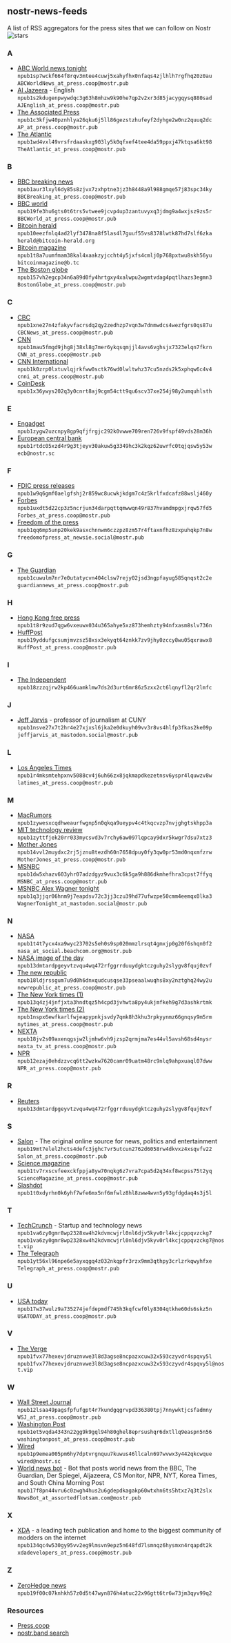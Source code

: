 ## nostr-news-feeds
A list of RSS aggregators for the press sites that we can follow on Nostr 
![stars](https://img.shields.io/github/stars/verityj/nostr-news-feeds.svg?style=social)

### A
- [ABC World news tonight](https://satellite.earth/@npub1sp7wckf664f8rqv3mtee4cuwj5xahyfhx0nfaqs4zjlhlh7rgfhq20z0au) `npub1sp7wckf664f8rqv3mtee4cuwj5xahyfhx0nfaqs4zjlhlh7rgfhq20z0au` `ABCWorldNews_at_press.coop@mostr.pub`
- [Al Jazeera](https://satellite.earth/@npub1s2kdugenpwywdqc3g63h8mhzw9k90he7qp2v2xr3d85jacygqysq880sad) - English `npub1s2kdugenpwywdqc3g63h8mhzw9k90he7qp2v2xr3d85jacygqysq880sad` `AJEnglish_at_press.coop@mostr.pub`
- [The Associated Press](https://satellite.earth/@npub1c3kfjw40pznhlya26qku6j5ll86gezstzhufeyf2dyhge2w0nz2quuq2dc) `npub1c3kfjw40pznhlya26qku6j5ll86gezstzhufeyf2dyhge2w0nz2quuq2dc` `AP_at_press.coop@mostr.pub`
- [The Atlantic](https://satellite.earth/@npub1wd4vxl49vrsfrdaaskxg903ly5k0qfxef4tee4da59ppxj47ktqsa6kt98) `npub1wd4vxl49vrsfrdaaskxg903ly5k0qfxef4tee4da59ppxj47ktqsa6kt98` `TheAtlantic_at_press.coop@mostr.pub`

### B
- [BBC breaking news](https://satellite.earth/@npub1aur3lxyl6dy85s8zjvx7zxhptne3jz3h8448a9l988gmqe57j83spc34ky) `npub1aur3lxyl6dy85s8zjvx7zxhptne3jz3h8448a9l988gmqe57j83spc34ky` `BBCBreaking_at_press.coop@mostr.pub`
- [BBC world](https://satellite.earth/@npub19fe3hu6gts0t6trs5vtwee9jcvp4up3zantuvyxq3jdmg9a4wxjsz9zs5r) `npub19fe3hu6gts0t6trs5vtwee9jcvp4up3zantuvyxq3jdmg9a4wxjsz9zs5r` `BBCWorld_at_press.coop@mostr.pub`
- [Bitcoin herald](https://satellite.earth/@npub10eezfnlq4ad2lyf3478na8f5las4l7guuf55vs8378lwtk87hd7slf6zka) `npub10eezfnlq4ad2lyf3478na8f5las4l7guuf55vs8378lwtk87hd7slf6zka` `herald@bitcoin-herald.org`
- [Bitcoin magazine](https://satellite.earth/@npub1t8a7uumfmam38kal4xaakzyjccht4y5jxfs4cmlj0p768pxtwu8skh56yu) `npub1t8a7uumfmam38kal4xaakzyjccht4y5jxfs4cmlj0p768pxtwu8skh56yu` `bitcoinmagazine@b.tc`
- [The Boston globe](https://satellite.earth/@npub157vh2egcp34n6a89d0fy4hrtgxy4xalwpu2wgmtvdag4pqtlhazs3egmn3) `npub157vh2egcp34n6a89d0fy4hrtgxy4xalwpu2wgmtvdag4pqtlhazs3egmn3` `BostonGlobe_at_press.coop@mostr.pub`

### C
- [CBC](https://satellite.earth/@npub1xne27n4zfakyvfacrsdq2qy2zedhzp7vqn3w7dnmwdcs4wezfgrs0qs87u) `npub1xne27n4zfakyvfacrsdq2qy2zedhzp7vqn3w7dnmwdcs4wezfgrs0qs87u` `CBCNews_at_press.coop@mostr.pub`
- [CNN](https://satellite.earth/@npub1mau5fmgd9jhg8j38xl8g7mer6ykqsqmjjl4avs6vghsjx7323elqn7fkrn) `npub1mau5fmgd9jhg8j38xl8g7mer6ykqsqmjjl4avs6vghsjx7323elqn7fkrn` `CNN_at_press.coop@mostr.pub`
- [CNN International](https://satellite.earth/@npub1k0zrp0lxtuvlqjrkfww0sctk76wd0lwltwhz37cu5nzds2k5xphqw6c4v4) `npub1k0zrp0lxtuvlqjrkfww0sctk76wd0lwltwhz37cu5nzds2k5xphqw6c4v4` `cnni_at_press.coop@mostr.pub`
- [CoinDesk](https://satellite.earth/@npub1x36ywys202q3y0cnrt8aj9cgm54ctt9qu6scv37xe254j98y2umquhlsth) `npub1x36ywys202q3y0cnrt8aj9cgm54ctt9qu6scv37xe254j98y2umquhlsth`

### E
- [Engadget](https://satellite.earth/@npub1zygw2uzcnpy8gp9qfjfrgjc292k0vwwe709ren726v9fspf49vds28m36h) `npub1zygw2uzcnpy8gp9qfjfrgjc292k0vwwe709ren726v9fspf49vds28m36h`
- [European central bank](https://satellite.earth/@npub1rtdc05xzd4r9g3tjeyv30akuw5g3349hc3k2kqz62uwrfc0tqjqsw5y53w) `npub1rtdc05xzd4r9g3tjeyv30akuw5g3349hc3k2kqz62uwrfc0tqjqsw5y53w` `ecb@nostr.sc`

### F
- [FDIC press releases](https://satellite.earth/@npub1w9q6gmf0aelgfshj2r859wc8ucwkjkdgm7c4z5krlfxdcafz88wslj460y) `npub1w9q6gmf0aelgfshj2r859wc8ucwkjkdgm7c4z5krlfxdcafz88wslj460y`
- [Forbes](https://satellite.earth/@npub1uxdt5d22cp3z5ncrjun34darpqttqmwwqn49r837hvamdmpgxjrqw57fd5) `npub1uxdt5d22cp3z5ncrjun34darpqttqmwwqn49r837hvamdmpgxjrqw57fd5` `Forbes_at_press.coop@mostr.pub`
- [Freedom of the press](https://satellite.earth/@npub1qq6mp5unp20kek9asxchnnwm6czzpz8zm57r4ftaxnfhz8zxpuhqkp7n8w) `npub1qq6mp5unp20kek9asxchnnwm6czzpz8zm57r4ftaxnfhz8zxpuhqkp7n8w` `freedomofpress_at_newsie.social@mostr.pub`

### G
- [The Guardian](https://satellite.earth/@npub1cuwulm7nr7e0utatycvn404clsw7rejy02jsd3ngpfayug585qnqst2c2e) `npub1cuwulm7nr7e0utatycvn404clsw7rejy02jsd3ngpfayug585qnqst2c2e` `guardiannews_at_press.coop@mostr.pub`

### H
- [Hong Kong free press](https://satellite.earth/@npub1t8r9zud7qgw6vxeuwx034u365ahye5xz873hemhzty94nfxasm8slv736n) `npub1t8r9zud7qgw6vxeuwx034u365ahye5xz873hemhzty94nfxasm8slv736n`
- [HuffPost](https://satellite.earth/@npub19yddufgcsumjmvzsz58xsx3ekyqt64znkk7zv9jhy0zccy8wu05qxrawx8) `npub19yddufgcsumjmvzsz58xsx3ekyqt64znkk7zv9jhy0zccy8wu05qxrawx8` `HuffPost_at_press.coop@mostr.pub`

### I
- [The Independent](https://satellite.earth/@npub18zzzqjrw2kp466uamklmw7ds2d3urt6mr86z5zxx2ct6lqnyfl2qr2lmfc) `npub18zzzqjrw2kp466uamklmw7ds2d3urt6mr86z5zxx2ct6lqnyfl2qr2lmfc`

### J
- [Jeff Jarvis](https://satellite.earth/@npub1nsve27x7t2hr4e27xjxsl6jka2e0dkuyh09vv3r8vs4hlfp3fkas2ke09p) - professor of journalism at CUNY `npub1nsve27x7t2hr4e27xjxsl6jka2e0dkuyh09vv3r8vs4hlfp3fkas2ke09p` `jeffjarvis_at_mastodon.social@mostr.pub`

### L
- [Los Angeles Times](https://satellite.earth/@npub1r4mksmtehpxnv5088cv4j6uh66zx8jqkmapdkezetnsv6yspr4lquwzv8w) `npub1r4mksmtehpxnv5088cv4j6uh66zx8jqkmapdkezetnsv6yspr4lquwzv8w` `latimes_at_press.coop@mostr.pub`

### M
- [MacRumors](https://satellite.earth/@npub1zywesxcqdhweaurfwgnp5n0qkqa9ueypv4c4tkqcvzp7nvjghgtskhpp3a) `npub1zywesxcqdhweaurfwgnp5n0qkqa9ueypv4c4tkqcvzp7nvjghgtskhpp3a`
- [MIT technology review](https://satellite.earth/@npub1zyttfjek20rr033mycsvd3v7rchy6aw097lqpcay9dxr5kwgr7dsu7xtz3) `npub1zyttfjek20rr033mycsvd3v7rchy6aw097lqpcay9dxr5kwgr7dsu7xtz3`
- [Mother Jones](https://satellite.earth/@npub14vvl2muydxc2rj5jznu8tezdh60n7658dpuy0fy3qw0pr53md0nqxmfzrw) `npub14vvl2muydxc2rj5jznu8tezdh60n7658dpuy0fy3qw0pr53md0nqxmfzrw` `MotherJones_at_press.coop@mostr.pub`
- [MSNBC](https://satellite.earth/@npub1dw5xhazv603yhr07adzdgyz9vux3c6k5ga9h886dkmhefhra3cpst7ffyq) `npub1dw5xhazv603yhr07adzdgyz9vux3c6k5ga9h886dkmhefhra3cpst7ffyq` `MSNBC_at_press.coop@mostr.pub`
- [MSNBC Alex Wagner tonight](https://satellite.earth/@npub1q3jjqr06hnm9j7eapdsv72c3jj3czu39hd77ufwzpe50cmm4eemqx0lka3) `npub1q3jjqr06hnm9j7eapdsv72c3jj3czu39hd77ufwzpe50cmm4eemqx0lka3` `WagnerTonight_at_mastodon.social@mostr.pub`

### N
- [NASA](https://satellite.earth/@npub1t4t7ycx4xa9wyc23702s5eh0s9sp020mmzlrsqt4gmxjp0g20f6shqn0f2) `npub1t4t7ycx4xa9wyc23702s5eh0s9sp020mmzlrsqt4gmxjp0g20f6shqn0f2` `nasa_at_social.beachcom.org@mostr.pub`
- [NASA image of the day](https://satellite.earth/@npub13dmtardpgeyvtzvqu4wq472rfggrrduuydgktczguhy2slygv8fquj0zvf) `npub13dmtardpgeyvtzvqu4wq472rfggrrduuydgktczguhy2slygv8fquj0zvf`
- [The new republic](https://satellite.earth/@npub18ldjrssgum7u9d0h6dnxqudcusqse33pseaalwuqhs8xy2nztghq24wy2u) `npub18ldjrssgum7u9d0h6dnxqudcusqse33pseaalwuqhs8xy2nztghq24wy2u` `newrepublic_at_press.coop@mostr.pub`
- [The New York times (1)](https://satellite.earth/@npub13q4zj4jnfjxta3hndtqz5h4cpd3jvhwta8py4ukjmfkeh9g7d3ashkrtmk) `npub13q4zj4jnfjxta3hndtqz5h4cpd3jvhwta8py4ukjmfkeh9g7d3ashkrtmk`
- [The New York times (2)](https://satellite.earth/@npub1nspx6ewfkarlfwjeapypnkjsvdy7qmk8h3khu3rpkyynmz66gnqsy9m5rm) `npub1nspx6ewfkarlfwjeapypnkjsvdy7qmk8h3khu3rpkyynmz66gnqsy9m5rm` `nytimes_at_press.coop@mostr.pub`
- [NEXTA](https://satellite.earth/@npub18jv2s09axenqgsjw2ljmhw6vh9jzsp2qrmjma7es44vl5avsh68sd4nysr) `npub18jv2s09axenqgsjw2ljmhw6vh9jzsp2qrmjma7es44vl5avsh68sd4nysr` `nexta_tv_at_press.coop@mostr.pub`
- [NPR](https://satellite.earth/@npub12ezaj0ehdzzvcq6tt2wzkw7620camr09uatm48rc9nlq9ahpxuaql07dww) `npub12ezaj0ehdzzvcq6tt2wzkw7620camr09uatm48rc9nlq9ahpxuaql07dww` `NPR_at_press.coop@mostr.pub`

### R
- [Reuters](https://satellite.earth/@npub13dmtardpgeyvtzvqu4wq472rfggrrduuydgktczguhy2slygv8fquj0zvf) `npub13dmtardpgeyvtzvqu4wq472rfggrrduuydgktczguhy2slygv8fquj0zvf`

### S
- [Salon](https://satellite.earth/@npub19mt7elel2hcts4defc3jghc7vr5utcun2762d6058rw4dkvxz4xsqvfv22) - The original online source for news, politics and entertainment `npub19mt7elel2hcts4defc3jghc7vr5utcun2762d6058rw4dkvxz4xsqvfv22` `Salon_at_press.coop@mostr.pub`
- [Science magazine](https://satellite.earth/@npub1tv7rxscvfeexckfppja8yw70nqkg6z7vra7cpa5d2q34xf8wcpss75t2yq) `npub1tv7rxscvfeexckfppja8yw70nqkg6z7vra7cpa5d2q34xf8wcpss75t2yq` `ScienceMagazine_at_press.coop@mostr.pub`
- [Slashdot](https://satellite.earth/@npub1t0xdyrhn0k6yhf7wfe6mx5nf6mfwlz8hl8zww4wvn5y93gfdgdaq4s3j5l) `npub1t0xdyrhn0k6yhf7wfe6mx5nf6mfwlz8hl8zww4wvn5y93gfdgdaq4s3j5l`

### T
- [TechCrunch](https://satellite.earth/@npub1va6zy0gmr8wp2328xw4h2kdvmcwjrl0nl6djv5kyv0rl4kcjcppqvzckg7) - Startup and technology news `npub1va6zy0gmr8wp2328xw4h2kdvmcwjrl0nl6djv5kyv0rl4kcjcppqvzckg7` `npub1va6zy0gmr8wp2328xw4h2kdvmcwjrl0nl6djv5kyv0rl4kcjcppqvzckg7@nost.vip`
- [The Telegraph](https://satellite.earth/@npub1yt56xl96npe6e5ayxqgq4z032nkqpfr3rzx9mm3qthpy3crlzrkqwyhfxe) `npub1yt56xl96npe6e5ayxqgq4z032nkqpfr3rzx9mm3qthpy3crlzrkqwyhfxe` `Telegraph_at_press.coop@mostr.pub`

### U
- [USA today](https://satellite.earth/@npub17w37wulz9a735274jefdepmdf745h3kqfcwf0ly8304qtkhe60ds6skz5n) `npub17w37wulz9a735274jefdepmdf745h3kqfcwf0ly8304qtkhe60ds6skz5n` `USATODAY_at_press.coop@mostr.pub`

### V
- [The Verge](https://satellite.earth/@npub1fvx77hexevjdruznvwe3l8d3agse8ncpazxcuw32x593czyvdr4spqvy5l) `npub1fvx77hexevjdruznvwe3l8d3agse8ncpazxcuw32x593czyvdr4spqvy5l` `npub1fvx77hexevjdruznvwe3l8d3agse8ncpazxcuw32x593czyvdr4spqvy5l@nost.vip`

### W
- [Wall Street Journal](https://satellite.earth/@npub12lsaa49pagsfpfufgpt4r7kundgqgrvpd336380tpj7nnywktjcsfadmny) `npub12lsaa49pagsfpfufgpt4r7kundgqgrvpd336380tpj7nnywktjcsfadmny` `WSJ_at_press.coop@mostr.pub`
- [Washington Post](https://satellite.earth/@npub1et5vqda4343n22gg9k9gql94h80ghel8eprsushqr6dxtllq9easpn5n56) `npub1et5vqda4343n22gg9k9gql94h80ghel8eprsushqr6dxtllq9easpn5n56` `washingtonpost_at_press.coop@mostr.pub`
- [Wired](https://satellite.earth/@npub1p9emea005pm6hy7dptvrgnquu7kuwus46llcaln697wvwx3y442qkcwque) `npub1p9emea005pm6hy7dptvrgnquu7kuwus46llcaln697wvwx3y442qkcwque` `wired@nostr.sc`
- [World news bot](https://satellite.earth/@npub17f8pn44vru6c0zwgh4hus2u6gdepdkagakp60wtxhn6ts5htxz7q3t2slx) - Bot that posts world news from the BBC, The Guardian, Der Spiegel, Aljazeera, CS Monitor, NPR, NYT, Korea Times, and South China Morning Post `npub17f8pn44vru6c0zwgh4hus2u6gdepdkagakp60wtxhn6ts5htxz7q3t2slx` `NewsBot_at_assortedflotsam.com@mostr.pub`

### X
- [XDA](https://satellite.earth/@npub134qc4w530gy95vv2eg9lmsvn9epz5n648fd7lsmnqz6hysmxn4rqapdt2k) - a leading tech publication and home to the biggest community of modders on the internet `npub134qc4w530gy95vv2eg9lmsvn9epz5n648fd7lsmnqz6hysmxn4rqapdt2k` `xdadevelopers_at_press.coop@mostr.pub`

### Z
- [ZeroHedge news](https://satellite.earth/@npub19f00c07knhkh57z0d5t47wyn876h4atuc22x96gtt6tr6w73jm3qyv99q2) `npub19f00c07knhkh57z0d5t47wyn876h4atuc22x96gtt6tr6w73jm3qyv99q2`

### Resources
- [Press.coop](https://press.coop/directory)
- [nostr.band search](https://nostr.band/?q=%23press)
